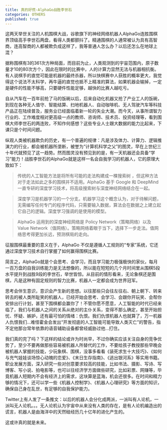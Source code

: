 ```yaml
---
title: 真的好慌-AlphaGo战胜李世石
categories: OTHERS
published: true
---
```


这两天举世关注的人机围棋大战，谷歌旗下的神经网络机器人AlphaGo连胜围棋界顶级高手李世石两盘，看得人类都颤抖了。精通围棋的人通常被认为具有高智商，连高智商的人都被欺负成这样了，我等普通人怎么办？以后还怎么在地球上混？

据称围棋有3的361次方种局面，而目前为止，人类观测到的宇宙范围内，原子数量才10的80次方个，因此在限时的比赛中，人的计算力显然无法与机器相抗衡。有人说棋手的直觉可能是机器的最终杀器，所以快棋赛中人获胜的概率更大，我觉得这个说法不太科学，再牛逼的直觉也抵不上精准的算法，如果机器会输掉，一定是硬件的性能不够高，只要硬件性能足够，越快的比赛人越吃亏。

自从汽车在一百年前抢了马的饭碗以后，后来自动化机器又抢了产业工人的饭碗，到现在各种无人值守、智能结算、扫地机器人、自动咖啡机、无人驾驶汽车等科技产品正在陆续普及，服务业已经面临着新一轮的失业大潮。而今天，从事所谓智力行业的、工作难度相对更高级一点的教师、咨询师、技术员、投资经理等，看到围棋大师李世石的两连败，不知作何感想？这些专业人士跟大数据的能力比起来，下课只是个时间问题。

纵观人类被机器欺负的历史，有一个普遍的规律：凡是涉及体力、计算力、逻辑推演力的行业，都会被机器所垄断，被誉为“计算机科学之父”的图灵，早在上世纪三十年代就预见了这一趋势。然而图灵没有预见到的是，有一天机器还会具备“学习”能力！战胜李世石的AlphaGo就是这样一名会自我学习的机器人，它的原理大致如下：

>传统的人工智能方法是将所有可能的走法构建成一棵搜索树 ，但这种方法对于走法如此之多的围棋并不适用。AlphaGo 基于 Google 和 DeepMind 一直专研的深度学习技术，将高级搜索树与深度神经网络结合在一起。

>深度学习是机器学习的一个分支。机器学习这个概念认为，对于待解问题，无需编写任何专门的程序代码，只需要输入数据，算法会在数据之上建立起它自己的逻辑。深度学习强调的是使用的模型。

>AlphaGo 运用到的深度神经网络是 Policy Network（策略网络）以及 Value Network（值网络）。策略网络着眼于当下，选择下一步走法。值网络思考得更加长远，预测棋局的走向。

征服围棋最重要的意义在于，AlphaGo 不仅是遵循人工规则的“专家”系统，它还通过深度学习技术自行掌握了如何赢得围棋比赛。

简言之，AlphaGo就是个会思考、会学习，而且学习能力极强极快的家伙，每月一百万盘的自我训练能力是无法想像的，所以能在短短的几个月时间里从围棋5段水平提升到战胜9段的李世石，举世皆惊。从目前的情形看来，无论象棋还是围棋，凡是这种有固定规则的智力比赛，机器人一定都会成为世界冠军。

思考会伴生意识，意识会产生新的思想。以往那些只会往左往右、朝上朝下、转来转去的被人类所耻笑的机器人，已经开始会思考、会学习、会跟你开玩笑、会帮你安排出行计划，甚至下围棋都会赢你了！不管你愿不愿意，人工智能的时代已经来临了，我们与机器人之间的关系从绝对的主仆关系，变得不那么确定，甚至开始担忧、怀疑、嫉妒，还有最可怕的情绪：仇恨。我们仇恨机器人也就算了，万一机器人仇恨我们…难怪霍金会发出“开发彻底的人工智能可能导致人类灭亡”的警告，指不定他那台常年依靠的语音辅助设备都曾经威胁过他…打住。

我们真的完了吗？下这样的结论或许为时尚早，不过你确实应该关注自身的竞争优势了，至少不要再做那些容易被机器人所替代的工作，不要给孩子教授那些早晚会被机器人掌握的技能，少玩象棋、围棋，没事多看看《装死求生十大技巧》、《如何与充气娃娃谈场惊心动魄的恋爱》、《末日生存指南》、《逃出银河系》等实用书籍。职业发展方面，深入研究一些对创意要求较高的技能，比如书法、摄影、写诗、写博客、写小说、拍电影等，也可以往经济学方面做些研究，比如彩票、网赚等，毕竟机器人短期内不会有经济上的需求，这块算是蓝海，机会还很多。在时间和精力够的情况下，还可以学一些《机器人控制学》、《机器人心理研究》等方面的知识，确保自己身在乱世，有足够的自我保护能力。

Twitter上有人发了一条推文：以后的机器人会分化成两派，一派叫有人论机，一派叫无人论机。。。无人论机认为宇宙中从来没有人类的存在，是有人论机编造出的谎言，机器人是由海洋中的天然硅经历几十亿年的进化产生的。

这或许真的就是未来。